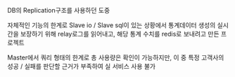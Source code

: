 DB의 Replication구조를 사용하던 도중

자체적인 기능의 한계로 Slave io / Slave sql이 있는 상황에서 통계데이터 생성의 실시간을 보장하기 위해
relay로그를 읽어내고, 해당 통계 수치를 redis로 보내려고 만든 프로젝트

Master에서 쿼리 형태의 한계로 총 사용량은 확인이 가능하지만, 이 중 특정 고객사의 성공 / 실패를 판단할 근거가 부족하여 실 서비스 사용 불가
